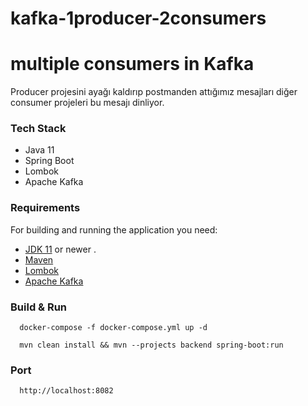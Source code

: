 # kafka-1producer-2consumers
# multiple consumers in Kafka
Producer projesini ayağı kaldırıp postmanden attığımız mesajları diğer consumer projeleri bu mesajı dinliyor.




### Tech Stack
- Java 11
- Spring Boot
- Lombok
- Apache Kafka


### Requirements

For building and running the application you need:
- [JDK 11](https://www.oracle.com/java/technologies/javase-jdk11-downloads.html) or newer .
- [Maven](https://maven.apache.org)
- [Lombok](https://projectlombok.org/)
- [Apache Kafka](https://kafka.apache.org)


### Build & Run
```
  docker-compose -f docker-compose.yml up -d
```
```
  mvn clean install && mvn --projects backend spring-boot:run
```

### Port
```
  http://localhost:8082
```